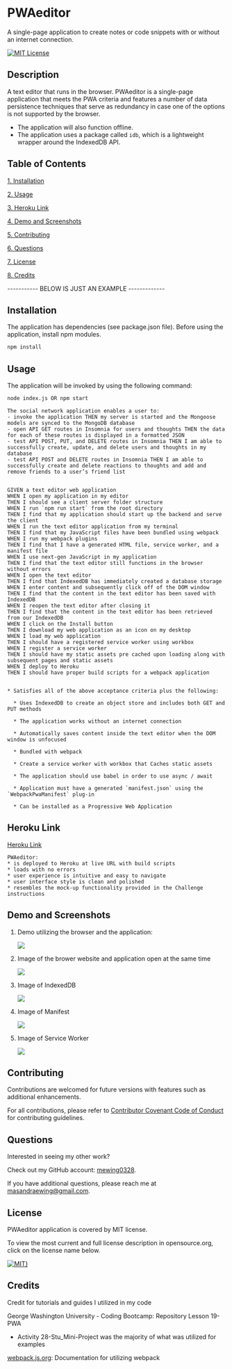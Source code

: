 # PWAeditor
A single-page application to create notes or code snippets with or without an internet connection.

[![MIT License](https://img.shields.io/badge/License-MIT-blue.svg)](https://opensource.org/licenses/MIT)

## Description
A text editor that runs in the browser. PWAeditor is a single-page application that meets the PWA criteria and features a number of data persistence techniques that serve as redundancy in case one of the options is not supported by the browser. 
- The application will also function offline.
- The application uses a package called `idb`, which is a lightweight wrapper around the IndexedDB API. 

## Table of Contents
[1. Installation](#installation)

[2. Usage](#usage)

[3. Heroku Link](#heroku-link)

[4. Demo and Screenshots](#demo-and-screenshots)

[5. Contributing](#contributing)

[6. Questions](#questions)

[7. License](#license)

[8. Credits](#credits)

----------- BELOW IS JUST AN EXAMPLE -------------





## Installation 
The application has dependencies (see package.json file). Before using the application, install npm modules.

```bash
npm install
```

## Usage 
The application will be invoked by using the following command:

```bash
node index.js OR npm start
```
```
The social network application enables a user to:
- invoke the application THEN my server is started and the Mongoose models are synced to the MongoDB database
- open API GET routes in Insomnia for users and thoughts THEN the data for each of these routes is displayed in a formatted JSON
- test API POST, PUT, and DELETE routes in Insomnia THEN I am able to successfully create, update, and delete users and thoughts in my database
- test API POST and DELETE routes in Insomnia THEN I am able to successfully create and delete reactions to thoughts and add and remove friends to a user’s friend list


GIVEN a text editor web application
WHEN I open my application in my editor
THEN I should see a client server folder structure
WHEN I run `npm run start` from the root directory
THEN I find that my application should start up the backend and serve the client
WHEN I run the text editor application from my terminal
THEN I find that my JavaScript files have been bundled using webpack
WHEN I run my webpack plugins
THEN I find that I have a generated HTML file, service worker, and a manifest file
WHEN I use next-gen JavaScript in my application
THEN I find that the text editor still functions in the browser without errors
WHEN I open the text editor
THEN I find that IndexedDB has immediately created a database storage
WHEN I enter content and subsequently click off of the DOM window
THEN I find that the content in the text editor has been saved with IndexedDB
WHEN I reopen the text editor after closing it
THEN I find that the content in the text editor has been retrieved from our IndexedDB
WHEN I click on the Install button
THEN I download my web application as an icon on my desktop
WHEN I load my web application
THEN I should have a registered service worker using workbox
WHEN I register a service worker
THEN I should have my static assets pre cached upon loading along with subsequent pages and static assets
WHEN I deploy to Heroku
THEN I should have proper build scripts for a webpack application


* Satisfies all of the above acceptance criteria plus the following:

  * Uses IndexedDB to create an object store and includes both GET and PUT methods

  * The application works without an internet connection

  * Automatically saves content inside the text editor when the DOM window is unfocused

  * Bundled with webpack

  * Create a service worker with workbox that Caches static assets

  * The application should use babel in order to use async / await

  * Application must have a generated `manifest.json` using the `WebpackPwaManifest` plug-in

  * Can be installed as a Progressive Web Application
```

## Heroku Link
[Heroku Link](https://pwaeditor.herokuapp.com/) 

```
PWAeditor:
* is deployed to Heroku at live URL with build scripts
* loads with no errors
* user experience is intuitive and easy to navigate
* user interface style is clean and polished
* resembles the mock-up functionality provided in the Challenge instructions
```

 ## Demo and Screenshots 

1. Demo utilizing the browser and the application:

    <img src="./Assets/demo.gif">


2. Image of the brower website and application open at the same time

    <img src="./Assets/browser_and_application.png">

3. Image of IndexedDB

    <img src="./Assets/idb-storage.png">

4. Image of Manifest

    <img src="./Assets/manifest.png">

5. Image of Service Worker

    <img src="./Assets/service-worker.png">

## Contributing 
Contributions are welcomed for future versions with features such as additional enhancements.

For all contributions, please refer to [Contributor Covenant Code of Conduct](https://www.contributor-covenant.org/version/2/1/code_of_conduct/code_of_conduct.md) for contributing guidelines.

## Questions
Interested in seeing my other work?

Check out my GitHub account: [mewing0328](https://github.com/mewing0328).

If you have additional questions, please reach me at [masandraewing@gmail.com](mailto:masandraewing@gmail.com).

## License 
PWAeditor application is covered by MIT license. 

 To view the most current and full license description in opensource.org, click on the license name below.  

 [![MIT}](https://img.shields.io/badge/License-MIT-blue.svg)](https://opensource.org/licenses/MIT)

## Credits
Credit for tutorials and guides I utilized in my code

George Washington University - Coding Bootcamp: Repository Lesson 19-PWA
 - Activity 28-Stu_Mini-Project was the majority of what was utilized for examples

[webpack.js.org](https://webpack.js.org/): Documentation for utilizing webpack

















